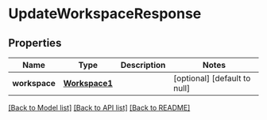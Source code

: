 # UpdateWorkspaceResponse
## Properties

| Name | Type | Description | Notes |
|------------ | ------------- | ------------- | -------------|
| **workspace** | [**Workspace1**](Workspace1.md) |  | [optional] [default to null] |

[[Back to Model list]](../README.md#documentation-for-models) [[Back to API list]](../README.md#documentation-for-api-endpoints) [[Back to README]](../README.md)

